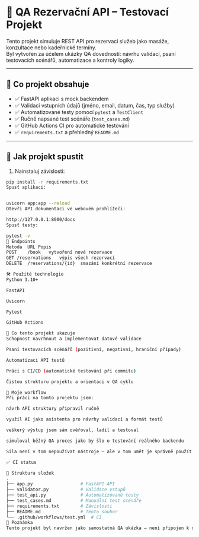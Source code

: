 # 📅 QA Rezervační API – Testovací Projekt

Tento projekt simuluje REST API pro rezervaci služeb jako masáže, konzultace nebo kadeřnické termíny.  
Byl vytvořen za účelem ukázky QA dovedností: návrhu validací, psaní testovacích scénářů, automatizace a kontroly logiky.

---

## 🧪 Co projekt obsahuje

- ✅ FastAPI aplikaci s mock backendem
- ✅ Validaci vstupních údajů (jméno, email, datum, čas, typ služby)
- ✅ Automatizované testy pomocí `pytest` a `TestClient`
- ✅ Ručně napsané test scénáře (`test_cases.md`)
- ✅ GitHub Actions CI pro automatické testování
- ✅ `requirements.txt` a přehledný `README.md`

---

## 🚀 Jak projekt spustit

1. Nainstaluj závislosti:
```bash
pip install -r requirements.txt
Spusť aplikaci:


uvicorn app:app --reload
Otevři API dokumentaci ve webovém prohlížeči:

http://127.0.0.1:8000/docs
Spusť testy:

pytest -v
🔎 Endpoints
Metoda	URL	Popis
POST	/book	vytvoření nové rezervace
GET	/reservations	výpis všech rezervací
DELETE	/reservations/{id}	smazání konkrétní rezervace

🛠 Použité technologie
Python 3.10+

FastAPI

Uvicorn

Pytest

GitHub Actions

🧠 Co tento projekt ukazuje
Schopnost navrhnout a implementovat datové validace

Psaní testovacích scénářů (pozitivní, negativní, hraniční případy)

Automatizaci API testů

Práci s CI/CD (automatické testování při commitu)

Čistou strukturu projektu a orientaci v QA cyklu

🤖 Moje workflow
Při práci na tomto projektu jsem:

návrh API struktury připravil ručně

využil AI jako asistenta pro návrhy validací a formát testů

veškerý výstup jsem sám ověřoval, ladil a testoval

simuloval běžný QA proces jako by šlo o testování reálného backendu

Síla není v tom nepoužívat nástroje – ale v tom umět je správně použít.

✅ CI status

📂 Struktura složek
.
├── app.py                  # FastAPI API
├── validator.py            # Validace vstupů
├── test_api.py             # Automatizované testy
├── test_cases.md           # Manuální test scénáře
├── requirements.txt        # Závislosti
├── README.md               # Tento soubor
└── .github/workflows/test.yml  # CI
📌 Poznámka
Tento projekt byl navržen jako samostatná QA ukázka – není připojen k databázi, vše běží na mock datech v paměti.